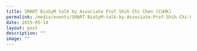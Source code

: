 ```yaml
---
title: SMART BioSyM talk by Associate Prof Shih Chi Chen (CUHK)
permalink: /media/events/SMART-BioSyM-talk-by-Associate-Prof-Shih-Chi-Chen-CUHK/
date: 2015-05-14
layout: post
description: ""
image: ""
---
```

